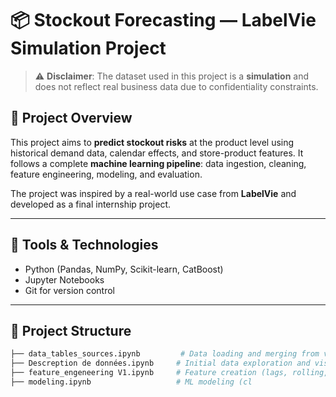# 📦 Stockout Forecasting — LabelVie Simulation Project

> ⚠️ **Disclaimer**: The dataset used in this project is a **simulation** and does not reflect real business data due to confidentiality constraints.

## 📍 Project Overview

This project aims to **predict stockout risks** at the product level using historical demand data, calendar effects, and store-product features. It follows a complete **machine learning pipeline**: data ingestion, cleaning, feature engineering, modeling, and evaluation.

The project was inspired by a real-world use case from **LabelVie** and developed as a final internship project.

---

## 🧰 Tools & Technologies

- Python (Pandas, NumPy, Scikit-learn, CatBoost)
- Jupyter Notebooks
- Git for version control

---

## 📁 Project Structure

```bash
├── data_tables_sources.ipynb         # Data loading and merging from various sources
├── Descreption de données.ipynb     # Initial data exploration and visualization
├── feature_engeneering V1.ipynb     # Feature creation (lags, rolling, calendar, encoding)
├── modeling.ipynb                   # ML modeling (cl

